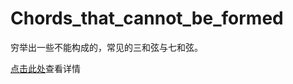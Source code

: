 # Chords_that_cannot_be_formed
穷举出一些不能构成的，常见的三和弦与七和弦。

[点击此处](https://xhhdd.cc/index.php/archives/155/)查看详情
